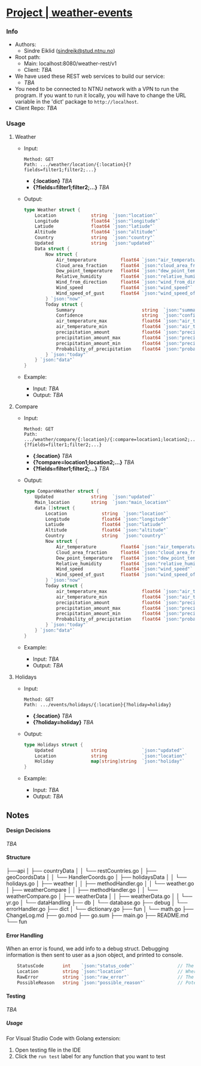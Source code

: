 # [Project | weather-events](https://git.gvk.idi.ntnu.no/course/prog2005/prog2005-2021/-/wikis/Project-Description)

### Info
- Authors: 
    - Sindre Eiklid (sindreik@stud.ntnu.no)
- Root path:
    - Main:     localhost:8080/weather-rest/v1
    - Client:   *TBA*
- We have used these REST web services to build our service:
    - *TBA*
- You need to be connected to NTNU network with a VPN to run the program. If you want to run it locally, you will have to change the URL variable in the 'dict' package to ```http://localhost```.
- Client Repo: *TBA*

### Usage

1. Weather

    - Input:
        ```
        Method: GET
        Path: .../weather/location/{:location}{?fields=filter1;filter2;...}
        ```
        - **{:location}** *TBA*
        - **{?fields=filter1;filter2;...}** *TBA*

    - Output:
        ```go
        type Weather struct {
            Location             string  `json:"location"`
            Longitude            float64 `json:"longitude"`
            Latiude              float64 `json:"latiude"`
            Altitude             float64 `json:"altitude"`
            Country              string  `json:"country"`
            Updated              string  `json:"updated"`
            Data struct {
                Now struct {
                    Air_temperature         float64 `json:"air_temperature"`
                    Cloud_area_fraction     float64 `json:"cloud_area_fraction"`
                    Dew_point_temperature   float64 `json:"dew_point_temperature"`
                    Relative_humidity       float64 `json:"relative_humidity"`
                    Wind_from_direction     float64 `json:"wind_from_direction"`
                    Wind_speed              float64 `json:"wind_speed"`
                    Wind_speed_of_gust      float64 `json:"wind_speed_of_gust"`
                } `json:"now"`
                Today struct {
                    Summary                         string  `json:"summary"`
                    Confidence                      string  `json:"confidence"`
                    air_temperature_max             float64 `json:"air_temperature_max"`
                    air_temperature_min             float64 `json:"air_temperature_min"`
                    precipitation_amount            float64 `json:"precipitation_amount"`
                    precipitation_amount_max        float64 `json:"precipitation_amount_max"`
                    precipitation_amount_min        float64 `json:"precipitation_amount_min"`
                    Probability_of_precipitation    float64 `json:"probability_of_precipitation"`
                } `json:"today"`
            } `json:"data"`
        }
        ```

    - Example:
        - Input: 
            *TBA*
        - Output:
            *TBA*

2. Compare

    - Input:
        ```
        Method: GET
        Path: .../weather/compare/{:location}/{:compare=location1;location2;...}{?fields=filter1;filter2;...}
        ```
        - **{:location}** *TBA*
        - **{?compare=location1;location2;...}** *TBA*
        - **{?fields=filter1;filter2;...}** *TBA*

    - Output:
        ```go
        type CompareWeather struct {
            Updated              string  `json:"updated"`
            Main_location        string  `json:"main_location"`
            data []struct {
                Location             string  `json:"location"`
                Longitude            float64 `json:"longitude"`
                Latiude              float64 `json:"latiude"`
                Altitude             float64 `json:"altitude"`
                Country              string  `json:"country"`
                Now struct {
                    Air_temperature         float64 `json:"air_temperature"`
                    Cloud_area_fraction     float64 `json:"cloud_area_fraction"`
                    Dew_point_temperature   float64 `json:"dew_point_temperature"`
                    Relative_humidity       float64 `json:"relative_humidity"`
                    Wind_speed              float64 `json:"wind_speed"`
                    Wind_speed_of_gust      float64 `json:"wind_speed_of_gust"`
                } `json:"now"`
                Today struct {
                    air_temperature_max             float64 `json:"air_temperature_max"`
                    air_temperature_min             float64 `json:"air_temperature_min"`
                    precipitation_amount            float64 `json:"precipitation_amount"`
                    precipitation_amount_max        float64 `json:"precipitation_amount_max"`
                    precipitation_amount_min        float64 `json:"precipitation_amount_min"`
                    Probability_of_precipitation    float64 `json:"probability_of_precipitation"`
                } `json:"today"`
            } `json:"data"`
        }
        ```

    - Example:
        - Input: 
            *TBA*
        - Output:
            *TBA*

3. Holidays

    - Input:
        ```
        Method: GET
        Path: .../events/holidays/{:location}{?holiday=holiday}
        ```
        - **{:location}** *TBA*
        - **{?holiday=holiday}** *TBA*

    - Output:
        ```go
        type Holidays struct {
            Updated              string             `json:"updated"`
            Location             string             `json:"location"`
            Holiday              map[string]string  `json:"holiday"`
        }
        ```

    - Example:
        - Input: 
            *TBA*
        - Output:
            *TBA*

## Notes

#### Design Decisions

*TBA*

#### Structure

├──api
│   ├── countryData
│   │   └── restCountries.go
│   ├── geoCoordsData
│   │   └── HandlerCoords.go
│   ├── holidaysData
│   │   └── holidays.go
│   ├── weather
│   │   ├── methodHandler.go
│   │   └── weather.go
│   ├── weatherCompare
│   │   ├── methodHandler.go
│   │   └── weatherCompare.go
│   ├── weatherData
│   │   ├── weatherData.go
│   │   └── yr.go
│   └── dataHandling
├── db
│   └── database.go
├── debug
│   └── errorHandler.go
├── dict
│   └── dictionary.go
├── fun
│   └── math.go
├── ChangeLog.md
├── go.mod
├── go.sum
├── main.go
├── README.md
└── fun

#### Error Handling

When an error is found, we add info to a debug struct.
Debugging information is then sent to user as a json object, and printed to console.

```go
	StatusCode 		 int    `json:"status_code"`                // The REST code for the error
	Location   		 string `json:"location"`                   // Where in the program did the error occur
	RawError   		 string `json:"raw_error"`                  // The raw error data
	PossibleReason   string `json:"possible_reason"`            // Potential reasons for the error occurring (e.g. misspelled endpoint, etc)
```

#### Testing

*TBA*

##### Usage
For Visual Studio Code with Golang extension:
1. Open testing file in the IDE
2. Click the ```run test``` label for any function that you want to test

